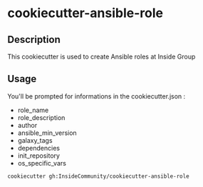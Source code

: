 # cookiecutter-ansible-role

## Description

This cookiecutter is used to create Ansible roles at Inside Group

## Usage

You'll be prompted for informations in the cookiecutter.json :

 * role_name
 * role_description
 * author
 * ansible_min_version
 * galaxy_tags
 * dependencies
 * init_repository
 * os_specific_vars

```bash
cookiecutter gh:InsideCommunity/cookiecutter-ansible-role
```


